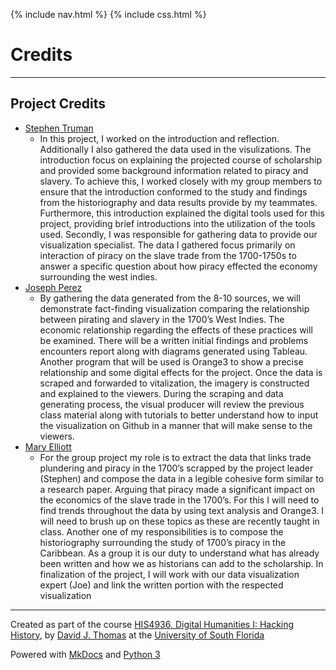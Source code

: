 {% include nav.html %} {% include css.html %}

# Credits

---

## Project Credits

* [Stephen Truman](mailto:s.tru989@gmail.com)
    * In this project, I worked on the introduction and reflection. Additionally I also gathered the data used in the visulizations. The introduction focus on explaining the projected course of scholarship and provided some background information related to piracy and slavery. To achieve this, I worked closely with my group members to ensure that the introduction conformed to the study and findings from the historiography and data results provide by my teammates. Furthermore, this introduction explained the digital tools used for this project, providing brief introductions into the utilization of the tools used. Secondly, I was responsible for gathering data to provide our visualization specialist. The data I gathered focus primarily on interaction of piracy on the slave trade from the 1700-1750s to answer a specific question about how piracy effected the economy surrounding the west indies. 
* [Joseph Perez](mailto:joemperez85@gamil.com)
    * By gathering the data generated from the 8-10 sources, we will demonstrate fact-finding visualization comparing the relationship between pirating and slavery in the 1700’s West Indies. The economic relationship regarding the effects of these practices will be examined. There will be a written initial findings and problems encounters report along with diagrams generated using Tableau. Another program that will be used is Orange3 to show a precise relationship and some digital effects for the project. Once the data is scraped and forwarded to vitalization, the imagery is constructed and explained to the viewers. During the scraping and data generating process, the visual producer will review the previous class material along with tutorials to better understand how to input the visualization on Github in a manner that will make sense to the viewers.
* [Mary Elliott](mailto:marye1@mail.usf.edu)
    *  For the group project my role is to extract the data that links trade plundering and piracy in the 1700’s scrapped by the project leader (Stephen) and compose the data in a legible cohesive form similar to a research paper. Arguing that piracy made a significant impact on the economics of the slave trade in the 1700’s. For this I will need to find trends throughout the data by using text analysis and Orange3. I will need to brush up on these topics as these are recently taught in class. Another one of my responsibilities is to compose the historiography surrounding the study of 1700’s piracy in the Caribbean. As a group it is our duty to understand what has already been written and how we as historians can add to the scholarship.  In finalization of the project, I will work with our data visualization expert (Joe) and link the written portion with the respected visualization


---

Created as part of the course [HIS4936, Digital Humanities I: Hacking History](https://theportus.github.io/hacking-historical-texts), by [David J. Thomas](https://github.com/thePortus) at the [University of South Florida](https://www.usf.edu)

Powered with [MkDocs](https://mkdocs.org) and [Python 3](https://python.org)
